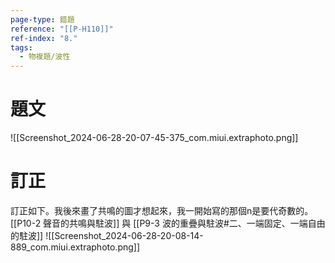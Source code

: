 ```yaml
---
page-type: 錯題
reference: "[[P-H110]]"
ref-index: "8."
tags:
  - 物複題/波性
---
```

# 題文
![[Screenshot_2024-06-28-20-07-45-375_com.miui.extraphoto.png]]
# 訂正
訂正如下。我後來畫了共鳴的圖才想起來，我一開始寫的那個n是要代奇數的。
[[P10-2 聲音的共鳴與駐波]] 與 [[P9-3 波的重疊與駐波#二、一端固定、一端自由的駐波]]
![[Screenshot_2024-06-28-20-08-14-889_com.miui.extraphoto.png]]
